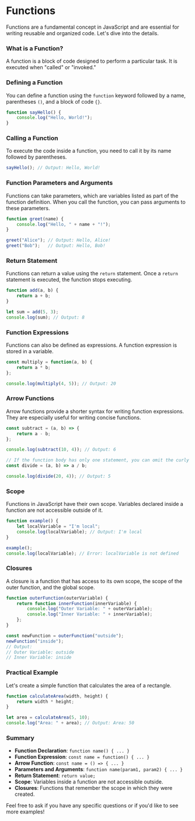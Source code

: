 # Functions
Functions are a fundamental concept in JavaScript and are essential for writing reusable and organized code. Let's dive into the details.

### What is a Function?

A function is a block of code designed to perform a particular task. It is executed when "called" or "invoked."

### Defining a Function

You can define a function using the `function` keyword followed by a name, parentheses `()`, and a block of code `{}`.

```javascript
function sayHello() {
    console.log("Hello, World!");
}
```

### Calling a Function

To execute the code inside a function, you need to call it by its name followed by parentheses.

```javascript
sayHello(); // Output: Hello, World!
```

### Function Parameters and Arguments

Functions can take parameters, which are variables listed as part of the function definition. When you call the function, you can pass arguments to these parameters.

```javascript
function greet(name) {
    console.log("Hello, " + name + "!");
}

greet("Alice"); // Output: Hello, Alice!
greet("Bob");   // Output: Hello, Bob!
```

### Return Statement

Functions can return a value using the `return` statement. Once a `return` statement is executed, the function stops executing.

```javascript
function add(a, b) {
    return a + b;
}

let sum = add(5, 3);
console.log(sum); // Output: 8
```

### Function Expressions

Functions can also be defined as expressions. A function expression is stored in a variable.

```javascript
const multiply = function(a, b) {
    return a * b;
};

console.log(multiply(4, 5)); // Output: 20
```

### Arrow Functions

Arrow functions provide a shorter syntax for writing function expressions. They are especially useful for writing concise functions.

```javascript
const subtract = (a, b) => {
    return a - b;
};

console.log(subtract(10, 4)); // Output: 6

// If the function body has only one statement, you can omit the curly braces and the `return` keyword.
const divide = (a, b) => a / b;

console.log(divide(20, 4)); // Output: 5
```

### Scope

Functions in JavaScript have their own scope. Variables declared inside a function are not accessible outside of it.

```javascript
function example() {
    let localVariable = "I'm local";
    console.log(localVariable); // Output: I'm local
}

example();
console.log(localVariable); // Error: localVariable is not defined
```

### Closures

A closure is a function that has access to its own scope, the scope of the outer function, and the global scope.

```javascript
function outerFunction(outerVariable) {
    return function innerFunction(innerVariable) {
        console.log("Outer Variable: " + outerVariable);
        console.log("Inner Variable: " + innerVariable);
    };
}

const newFunction = outerFunction("outside");
newFunction("inside");
// Output:
// Outer Variable: outside
// Inner Variable: inside
```

### Practical Example

Let's create a simple function that calculates the area of a rectangle.

```javascript
function calculateArea(width, height) {
    return width * height;
}

let area = calculateArea(5, 10);
console.log("Area: " + area); // Output: Area: 50
```

### Summary

- **Function Declaration**: `function name() { ... }`
- **Function Expression**: `const name = function() { ... }`
- **Arrow Function**: `const name = () => { ... }`
- **Parameters and Arguments**: `function name(param1, param2) { ... }`
- **Return Statement**: `return value;`
- **Scope**: Variables inside a function are not accessible outside.
- **Closures**: Functions that remember the scope in which they were created.

Feel free to ask if you have any specific questions or if you'd like to see more examples!
